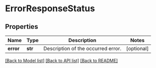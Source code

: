 # ErrorResponseStatus

## Properties
Name | Type | Description | Notes
------------ | ------------- | ------------- | -------------
**error** | **str** | Description of the occurred error. | [optional] 

[[Back to Model list]](../README.md#documentation-for-models) [[Back to API list]](../README.md#documentation-for-api-endpoints) [[Back to README]](../README.md)


